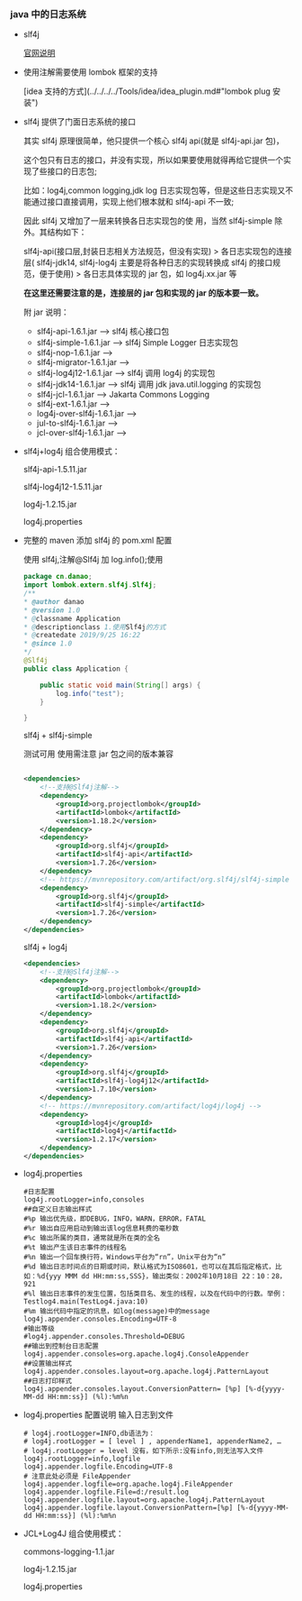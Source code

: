 ### java 中的日志系统

- slf4j

  [官网说明](https://www.slf4j.org/manual.html)

- 使用注解需要使用 lombok 框架的支持

  [idea 支持的方式](../../../../Tools/idea/idea_plugin.md#"lombok plug 安装")

- slf4j 提供了门面日志系统的接口

  其实 slf4j 原理很简单，他只提供一个核心 slf4j api(就是 slf4j-api.jar 包)，

  这个包只有日志的接口，并没有实现，所以如果要使用就得再给它提供一个实现了些接口的日志包;

  比如：log4j,common logging,jdk log 日志实现包等，但是这些日志实现又不能通过接口直接调用，实现上他们根本就和 slf4j-api 不一致;

  因此 slf4j 又增加了一层来转换各日志实现包的使 用，当然 slf4j-simple 除外。其结构如下：

  slf4j-api(接口层,封装日志相关方法规范，但没有实现) > 各日志实现包的连接层( slf4j-jdk14, slf4j-log4j 主要是将各种日志的实现转换成 slf4j 的接口规范，便于使用) > 各日志具体实现的 jar 包，如 log4j.xx.jar 等

  **在这里还需要注意的是，连接层的 jar 包和实现的 jar 的版本要一致。**

  附 jar 说明：

  - slf4j-api-1.6.1.jar --> slf4j 核心接口包
  - slf4j-simple-1.6.1.jar --> slf4j Simple Logger 日志实现包
  - slf4j-nop-1.6.1.jar -->
  - slf4j-migrator-1.6.1.jar -->
  - slf4j-log4j12-1.6.1.jar --> slf4j 调用 log4j 的实现包
  - slf4j-jdk14-1.6.1.jar --> slf4j 调用 jdk java.util.logging 的实现包
  - slf4j-jcl-1.6.1.jar --> Jakarta Commons Logging
  - slf4j-ext-1.6.1.jar -->
  - log4j-over-slf4j-1.6.1.jar -->
  - jul-to-slf4j-1.6.1.jar -->
  - jcl-over-slf4j-1.6.1.jar -->

- slf4j+log4j 组合使用模式：

  slf4j-api-1.5.11.jar

  slf4j-log4j12-1.5.11.jar

  log4j-1.2.15.jar

  log4j.properties

- 完整的 maven 添加 slf4j 的 pom.xml 配置

  使用 slf4j,注解@Slf4j 加 log.info();使用

  ```java
  package cn.danao;
  import lombok.extern.slf4j.Slf4j;
  /**
  * @author danao
  * @version 1.0
  * @classname Application
  * @descriptionclass 1.使用Slf4j的方式
  * @createdate 2019/9/25 16:22
  * @since 1.0
  */
  @Slf4j
  public class Application {

      public static void main(String[] args) {
          log.info("test");
      }

  }
  ```

  slf4j + slf4j-simple

  测试可用 使用需注意 jar 包之间的版本兼容

  ```xml

  <dependencies>
      <!--支持@Slf4j注解-->
      <dependency>
          <groupId>org.projectlombok</groupId>
          <artifactId>lombok</artifactId>
          <version>1.18.2</version>
      </dependency>
      <dependency>
          <groupId>org.slf4j</groupId>
          <artifactId>slf4j-api</artifactId>
          <version>1.7.26</version>
      </dependency>
      <!-- https://mvnrepository.com/artifact/org.slf4j/slf4j-simple -->
      <dependency>
          <groupId>org.slf4j</groupId>
          <artifactId>slf4j-simple</artifactId>
          <version>1.7.26</version>
      </dependency>
  </dependencies>

  ```

  slf4j + log4j

  ```xml
  <dependencies>
      <!--支持@Slf4j注解-->
      <dependency>
          <groupId>org.projectlombok</groupId>
          <artifactId>lombok</artifactId>
          <version>1.18.2</version>
      </dependency>
      <dependency>
          <groupId>org.slf4j</groupId>
          <artifactId>slf4j-api</artifactId>
          <version>1.7.26</version>
      </dependency>
      <dependency>
          <groupId>org.slf4j</groupId>
          <artifactId>slf4j-log4j12</artifactId>
          <version>1.7.10</version>
      </dependency>
      <!-- https://mvnrepository.com/artifact/log4j/log4j -->
      <dependency>
          <groupId>log4j</groupId>
          <artifactId>log4j</artifactId>
          <version>1.2.17</version>
      </dependency>
  </dependencies>
  ```

- log4j.properties

  ```properties
  #日志配置
  log4j.rootLogger=info,consoles
  ##自定义日志输出样式
  #%p 输出优先级，即DEBUG，INFO，WARN，ERROR，FATAL
  #%r 输出自应用启动到输出该log信息耗费的毫秒数
  #%c 输出所属的类目，通常就是所在类的全名
  #%t 输出产生该日志事件的线程名
  #%n 输出一个回车换行符，Windows平台为“rn”，Unix平台为“n”
  #%d 输出日志时间点的日期或时间，默认格式为ISO8601，也可以在其后指定格式，比如：%d{yyy MMM dd HH:mm:ss,SSS}，输出类似：2002年10月18日 22：10：28，921
  #%l 输出日志事件的发生位置，包括类目名、发生的线程，以及在代码中的行数。举例：Testlog4.main(TestLog4.java:10)
  #%m 输出代码中指定的讯息，如log(message)中的message
  log4j.appender.consoles.Encoding=UTF-8
  #输出等级
  #log4j.appender.consoles.Threshold=DEBUG
  ##输出到控制台日志配置
  log4j.appender.consoles=org.apache.log4j.ConsoleAppender
  ##设置输出样式
  log4j.appender.consoles.layout=org.apache.log4j.PatternLayout
  ##日志打印样式
  log4j.appender.consoles.layout.ConversionPattern= [%p] [%-d{yyyy-MM-dd HH:mm:ss}] (%l):%m%n
  ```

- log4j.properties 配置说明 输入日志到文件

  ```properties
  # log4j.rootLogger=INFO,db语法为：
  # log4j.rootLogger = [ level ] , appenderName1, appenderName2, …
  # log4j.rootLogger = level 没有，如下所示:没有info,则无法写入文件
  log4j.rootLogger=info,logfile
  log4j.appender.logfile.Encoding=UTF-8
  # 注意此处必须是 FileAppender
  log4j.appender.logfile=org.apache.log4j.FileAppender
  log4j.appender.logfile.File=d:/result.log
  log4j.appender.logfile.layout=org.apache.log4j.PatternLayout
  log4j.appender.logfile.layout.ConversionPattern=[%p] [%-d{yyyy-MM-dd HH:mm:ss}] (%l):%m%n
  ```

* JCL+Log4J 组合使用模式：

  commons-logging-1.1.jar

  log4j-1.2.15.jar

  log4j.properties
